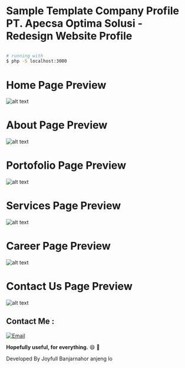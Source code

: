 # Sample Template Company Profile PT. Apecsa Optima Solusi - Redesign Website Profile
##
``` bash
# running with
$ php -S localhost:3000
```
##
# Home Page Preview
![alt text](assets/images/screenshoot/apecsa-home.png)

# About Page Preview
![alt text](assets/images/screenshoot/apecsa-about.png)

# Portofolio Page Preview
![alt text](assets/images/screenshoot/apecsa-portofolio.png)

# Services Page Preview
![alt text](assets/images/screenshoot/apecsa-services.png)

# Career Page Preview
![alt text](assets/images/screenshoot/apecsa-career.png)

# Contact Us Page Preview
![alt text](assets/images/screenshoot/apecsa-contact.png)
##
##
## Contact Me :
[![Email](https://img.shields.io/badge/Fathan%20Rohman-Email-yellow.svg?maxAge=3600)](mailto:karir.fathan@gmail.com)


**Hopefully useful, for everything.** :smile: :punch:

Developed By Joyfull Banjarnahor anjeng lo
